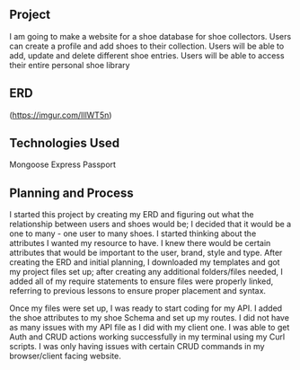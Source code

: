 ## Project

I am going to make a website for a shoe database for shoe collectors. Users can create a profile and add shoes to their collection. Users will be able to add, update and delete different shoe entries. Users will be able to access their entire personal shoe library

## ERD

(https://imgur.com/IllWT5n)

## Technologies Used

Mongoose
Express
Passport



##  Planning and Process

I started this project by creating my ERD and figuring out what the relationship between users and shoes would be; I decided that it would be a one to many - one user to many shoes. I started thinking about the attributes I wanted my resource to have. I knew there would be certain attributes that would be important to the user, brand, style and type. After creating the ERD and initial planning, I downloaded my templates and got my project files set up; after creating any additional folders/files needed, I added all of my require statements to ensure files were properly linked, referring to previous lessons to ensure proper placement and syntax.

Once my files were set up, I was ready to start coding for my API.  I added the shoe attributes to my shoe Schema and set up my routes. I did not have as many issues with my API file as I did with my client one. I was able to get Auth and CRUD actions working successfully in my terminal using my Curl scripts. I was only having issues with certain CRUD commands in my browser/client facing website. 
